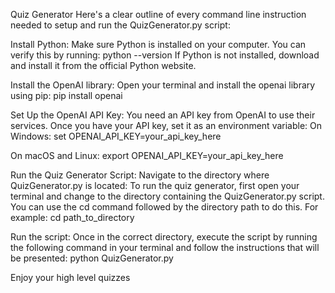Quiz Generator
Here's a clear outline of every command line instruction needed to setup and run the QuizGenerator.py script:

Install Python:
Make sure Python is installed on your computer. You can verify this by running:
python --version
If Python is not installed, download and install it from the official Python website.

Install the OpenAI library:
Open your terminal and install the openai library using pip:
pip install openai

Set Up the OpenAI API Key:
You need an API key from OpenAI to use their services. Once you have your API key, set it as an environment variable:
On Windows:
set OPENAI_API_KEY=your_api_key_here

On macOS and Linux:
export OPENAI_API_KEY=your_api_key_here

Run the Quiz Generator Script:
Navigate to the directory where QuizGenerator.py is located:
To run the quiz generator, first open your terminal and change to the directory containing the QuizGenerator.py script. You can use the cd command followed by the directory path to do this. For example:
cd path_to_directory

Run the script:
Once in the correct directory, execute the script by running the following command in your terminal and follow the instructions that will be presented:
python QuizGenerator.py

Enjoy your high level quizzes 

